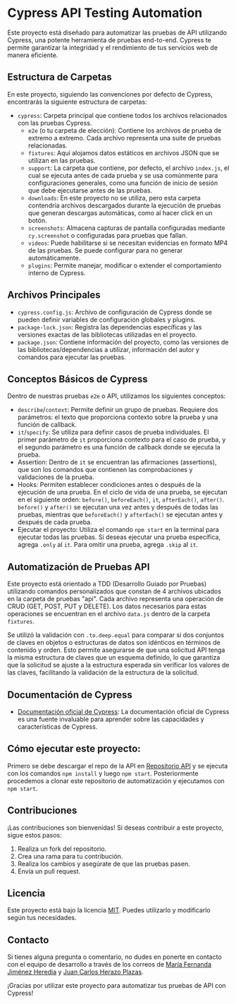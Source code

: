 # Cypress API Testing Automation

Este proyecto está diseñado para automatizar las pruebas de API utilizando Cypress, una potente herramienta de pruebas end-to-end. Cypress te permite garantizar la integridad y el rendimiento de tus servicios web de manera eficiente.

## Estructura de Carpetas

En este proyecto, siguiendo las convenciones por defecto de Cypress, encontrarás la siguiente estructura de carpetas:

- `cypress`: Carpeta principal que contiene todos los archivos relacionados con las pruebas Cypress.
  - `e2e` (o tu carpeta de elección): Contiene los archivos de prueba de extremo a extremo. Cada archivo representa una suite de pruebas relacionadas.
  - `fixtures`: Aquí alojamos datos estáticos en archivos JSON que se utilizan en las pruebas.
  - `support`: La carpeta que contiene, por defecto, el archivo `index.js`, el cual se ejecuta antes de cada prueba y se usa comúnmente para configuraciones generales, como una función de inicio de sesión que debe ejecutarse antes de las pruebas.
  - `downloads`: En este proyecto no se utiliza, pero esta carpeta contendría archivos descargados durante la ejecución de pruebas que generan descargas automáticas, como al hacer click en un botón.
  - `screenshots`: Almacena capturas de pantalla configuradas mediante `cy.screenshot` o configuradas para pruebas que fallan.
  - `videos`: Puede habilitarse si se necesitan evidencias en formato MP4 de las pruebas. Se puede configurar para no generar automáticamente.
  - `plugins`: Permite manejar, modificar o extender el comportamiento interno de Cypress.

## Archivos Principales

- `cypress.config.js`: Archivo de configuración de Cypress donde se pueden definir variables de configuración globales y plugins.
- `package-lock.json`: Registra las dependencias específicas y las versiones exactas de las bibliotecas utilizadas en el proyecto.
- `package.json`: Contiene información del proyecto, como las versiones de las bibliotecas/dependencias a utilizar, información del autor y comandos para ejecutar las pruebas.

## Conceptos Básicos de Cypress

Dentro de nuestras pruebas `e2e` o API, utilizamos los siguientes conceptos:

- `describe`/`context`: Permite definir un grupo de pruebas. Requiere dos parámetros: el texto que proporciona contexto sobre la prueba y una función de callback.
- `it`/`specify`: Se utiliza para definir casos de prueba individuales. El primer parámetro de `it` proporciona contexto para el caso de prueba, y el segundo parámetro es una función de callback donde se ejecuta la prueba.
- Assertion: Dentro de `it` se encuentran las afirmaciones (assertions), que son los comandos que contienen las comprobaciones y validaciones de la prueba.
- Hooks: Permiten establecer condiciones antes o después de la ejecución de una prueba. En el ciclo de vida de una prueba, se ejecutan en el siguiente orden: `before()`, `beforeEach()`, `it`, `afterEach()`, `after()`. `before()` y `after()` se ejecutan una vez antes y después de todas las pruebas, mientras que `beforeEach()` y `afterEach()` se ejecutan antes y después de cada prueba.
- Ejecutar el proyecto: Utiliza el comando `npm start` en la terminal para ejecutar todas las pruebas. Si deseas ejecutar una prueba específica, agrega `.only` al `it`. Para omitir una prueba, agrega `.skip` al `it`.

## Automatización de Pruebas API

Este proyecto está orientado a TDD (Desarrollo Guiado por Pruebas) utilizando comandos personalizados que constan de 4 archivos ubicados en la carpeta de pruebas "api". Cada archivo representa una operación de CRUD (GET, POST, PUT y DELETE). Los datos necesarios para estas operaciones se encuentran en el archivo `data.js` dentro de la carpeta `fixtures`.

Se utilizó la validación con `.to.deep.equal` para comparar si dos conjuntos de claves en objetos o estructuras de datos son idénticos en términos de contenido y orden. Esto permite asegurarse de que una solicitud API tenga la misma estructura de claves que un esquema definido, lo que garantiza que la solicitud se ajuste a la estructura esperada sin verificar los valores de las claves, facilitando la validación de la estructura de la solicitud.

## Documentación de Cypress

- [Documentación oficial de Cypress](https://docs.cypress.io/guides/overview/why-cypress.html): La documentación oficial de Cypress es una fuente invaluable para aprender sobre las capacidades y características de Cypress.

## Cómo ejecutar este proyecto:
Primero se debe descargar el repo de la API en [Repositorio API](https://github.com/castilloedwin/movie-api) y se ejecuta con los comandos `npm install` y luego `npm start`. Posteriormente procedemos a clonar este repositorio de automatización y ejecutamos con `npm start`.

## Contribuciones

¡Las contribuciones son bienvenidas! Si deseas contribuir a este proyecto, sigue estos pasos:

1. Realiza un fork del repositorio.
2. Crea una rama para tu contribución.
3. Realiza los cambios y asegúrate de que las pruebas pasen.
4. Envía un pull request.

## Licencia

Este proyecto está bajo la licencia [MIT](LICENSE). Puedes utilizarlo y modificarlo según tus necesidades.

## Contacto

Si tienes alguna pregunta o comentario, no dudes en ponerte en contacto con el equipo de desarrollo a través de los correos de [María Fernanda Jiménez Heredia](mailto:fernanda.jimenezh@pragma.com.co) y [Juan Carlos Herazo Plazas](mailto:juan.herazop@pragma.com.co).

¡Gracias por utilizar este proyecto para automatizar tus pruebas de API con Cypress!